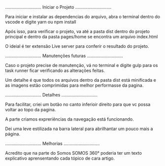
............................. Iniciar o Projeto ............................. 

Para iniciar e instalar as dependencias do arquivo, abra o terminal dentro do vscode e digite yarn ou npm install

Após isso, para verificar o projeto, va até a pasta dist dentro do projeto principal e dentro da pasta pages/home se encontra um arquivo index.html 

O ideial é ter extensão Live server para conferir o resultado do projeto.

............................. Manutenções futuras ............................. 

Caso o projeto precise de manutenção, vá no terminal e digite gulp para os task runner ficar verificando as alterações feitas.

Um detalhe é que todos os arquivos dentro da pasta dist está minificada e as imagens estão comprimidas para melhor performasse da pagina. 

............................. Detalhes ............................. 

Para facilitar, criei um botão no canto inferioir direito para que vc possa voltar ao topo da pagina.

A parte criamos expreriências da navegação está funcionando.

Dei uma leve estilizada na barra lateral para abrilhantar um pouco mais a página.


............................. Melhorias ............................. 

Acredito que na parte do Somos SOMOS 360° poderia ter um texto explicativo aprensentando cada tópico de cara artigo. 